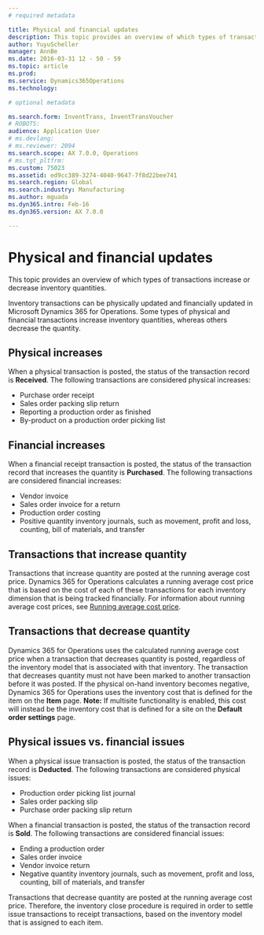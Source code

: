 ```yaml
---
# required metadata

title: Physical and financial updates
description: This topic provides an overview of which types of transactions increase or decrease inventory quantities. 
author: YuyuScheller
manager: AnnBe
ms.date: 2016-03-31 12 - 50 - 59
ms.topic: article
ms.prod: 
ms.service: Dynamics365Operations
ms.technology: 

# optional metadata

ms.search.form: InventTrans, InventTransVoucher
# ROBOTS: 
audience: Application User
# ms.devlang: 
# ms.reviewer: 2094
ms.search.scope: AX 7.0.0, Operations
# ms.tgt_pltfrm: 
ms.custom: 75023
ms.assetid: ed9cc389-3274-4040-9647-7f8d22bee741
ms.search.region: Global
ms.search.industry: Manufacturing
ms.author: mguada
ms.dyn365.intro: Feb-16
ms.dyn365.version: AX 7.0.0

---
```


# Physical and financial updates

This topic provides an overview of which types of transactions increase or decrease inventory quantities. 

Inventory transactions can be physically updated and financially updated in Microsoft Dynamics 365 for Operations. Some types of physical and financial transactions increase inventory quantities, whereas others decrease the quantity.

## Physical increases
When a physical transaction is posted, the status of the transaction record is **Received**. The following transactions are considered physical increases:

-   Purchase order receipt
-   Sales order packing slip return
-   Reporting a production order as finished
-   By-product on a production order picking list

## Financial increases
When a financial receipt transaction is posted, the status of the transaction record that increases the quantity is **Purchased**. The following transactions are considered financial increases:

-   Vendor invoice
-   Sales order invoice for a return
-   Production order costing
-   Positive quantity inventory journals, such as movement, profit and loss, counting, bill of materials, and transfer

## Transactions that increase quantity
Transactions that increase quantity are posted at the running average cost price. Dynamics 365 for Operations calculates a running average cost price that is based on the cost of each of these transactions for each inventory dimension that is being tracked financially. For information about running average cost prices, see [Running average cost price](running-average-cost-price.md).

## Transactions that decrease quantity
Dynamics 365 for Operations uses the calculated running average cost price when a transaction that decreases quantity is posted, regardless of the inventory model that is associated with that inventory. The transaction that decreases quantity must not have been marked to another transaction before it was posted. If the physical on-hand inventory becomes negative, Dynamics 365 for Operations uses the inventory cost that is defined for the item on the **Item** page. **Note:** If multisite functionality is enabled, this cost will instead be the inventory cost that is defined for a site on the **Default order settings** page.

## Physical issues vs. financial issues
When a physical issue transaction is posted, the status of the transaction record is **Deducted**. The following transactions are considered physical issues:

-   Production order picking list journal
-   Sales order packing slip
-   Purchase order packing slip return

When a financial transaction is posted, the status of the transaction record is **Sold**. The following transactions are considered financial issues:

-   Ending a production order
-   Sales order invoice
-   Vendor invoice return
-   Negative quantity inventory journals, such as movement, profit and loss, counting, bill of materials, and transfer

Transactions that decrease quantity are posted at the running average cost price. Therefore, the inventory close procedure is required in order to settle issue transactions to receipt transactions, based on the inventory model that is assigned to each item.

